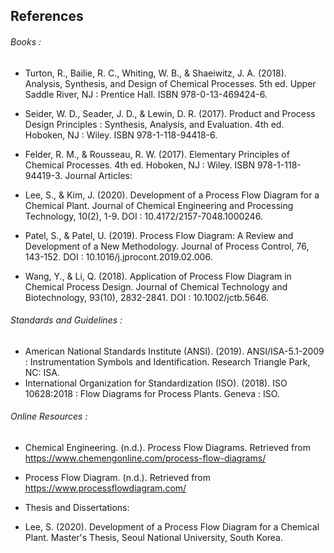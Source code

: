 ## References

###### Books :

-	Turton, R., Bailie, R. C., Whiting, W. B., & Shaeiwitz, J. A. (2018). Analysis, Synthesis, and Design of Chemical Processes. 5th ed. Upper Saddle River, NJ : Prentice Hall. ISBN 978-0-13-469424-6.
-	Seider, W. D., Seader, J. D., & Lewin, D. R. (2017). Product and Process Design Principles : Synthesis, Analysis, and Evaluation. 4th ed. Hoboken, NJ : Wiley. ISBN 978-1-118-94418-6.
-	Felder, R. M., & Rousseau, R. W. (2017). Elementary Principles of Chemical Processes. 4th ed. Hoboken, NJ : Wiley. ISBN 978-1-118-94419-3.
Journal Articles:

-	Lee, S., & Kim, J. (2020). Development of a Process Flow Diagram for a Chemical Plant. Journal of Chemical Engineering and Processing Technology, 10(2), 1-9. DOI : 10.4172/2157-7048.1000246.
-	Patel, S., & Patel, U. (2019). Process Flow Diagram: A Review and Development of a New Methodology. Journal of Process Control, 76, 143-152. DOI : 10.1016/j.jprocont.2019.02.006.
-	Wang, Y., & Li, Q. (2018). Application of Process Flow Diagram in Chemical Process Design. Journal of Chemical Technology and Biotechnology, 93(10), 2832-2841. DOI : 10.1002/jctb.5646.
	
###### Standards and Guidelines :

-	American National Standards Institute (ANSI). (2019). ANSI/ISA-5.1-2009 : Instrumentation Symbols and Identification. Research Triangle Park, NC: ISA.
-	International Organization for Standardization (ISO). (2018). ISO 10628:2018 : Flow Diagrams for Process Plants. Geneva : ISO.
	
###### Online Resources :

-	Chemical Engineering. (n.d.). Process Flow Diagrams. Retrieved from https://www.chemengonline.com/process-flow-diagrams/
-	Process Flow Diagram. (n.d.). Retrieved from https://www.processflowdiagram.com/
-	Thesis and Dissertations:

-	Lee, S. (2020). Development of a Process Flow Diagram for a Chemical Plant. Master's Thesis, Seoul National University, South Korea.